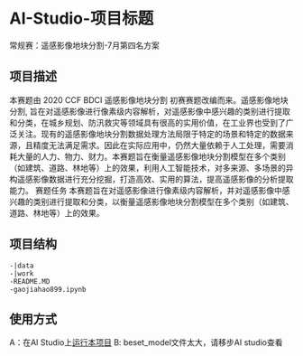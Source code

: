 # AI-Studio-项目标题
常规赛：遥感影像地块分割-7月第四名方案
## 项目描述
本赛题由 2020 CCF BDCI 遥感影像地块分割 初赛赛题改编而来。遥感影像地块分割, 旨在对遥感影像进行像素级内容解析，对遥感影像中感兴趣的类别进行提取和分类，在城乡规划、防汛救灾等领域具有很高的实用价值，在工业界也受到了广泛关注。现有的遥感影像地块分割数据处理方法局限于特定的场景和特定的数据来源，且精度无法满足需求。因此在实际应用中，仍然大量依赖于人工处理，需要消耗大量的人力、物力、财力。本赛题旨在衡量遥感影像地块分割模型在多个类别（如建筑、道路、林地等）上的效果，利用人工智能技术，对多来源、多场景的异构遥感影像数据进行充分挖掘，打造高效、实用的算法，提高遥感影像的分析提取能力。 赛题任务 本赛题旨在对遥感影像进行像素级内容解析，并对遥感影像中感兴趣的类别进行提取和分类，以衡量遥感影像地块分割模型在多个类别（如建筑、道路、林地等）上的效果。
## 项目结构
```
-|data
-|work
-README.MD
-gaojiahao899.ipynb
```
## 使用方式
A：在AI Studio上[运行本项目](https://aistudio.baidu.com/aistudio/usercenter)
B: beset_model文件太大，请移步AI studio查看
